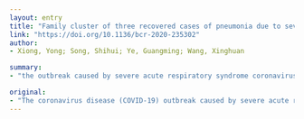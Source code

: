 ```yaml
---
layout: entry
title: "Family cluster of three recovered cases of pneumonia due to severe acute respiratory syndrome coronavirus 2 infection"
link: "https://doi.org/10.1136/bcr-2020-235302"
author:
- Xiong, Yong; Song, Shihui; Ye, Guangming; Wang, Xinghuan

summary:
- "the outbreak caused by severe acute respiratory syndrome coronavirus 2 (SARS-CoV-2) was first reported in Wuhan, China, in late 2019. The number of reported cases continues to rise and threaten global health. Transmissions among family members are frequently observed. Sequencing of the S gene of the viral genome showed 100% identity among samples."

original:
- "The coronavirus disease (COVID-19) outbreak caused by severe acute respiratory syndrome coronavirus 2 (SARS-CoV-2) was first reported in Wuhan, China, in late 2019 and has affected more than 1 270 000 people worldwide. The numbers of reported cases continue to rise and threaten global health. Transmissions among family members are frequently observed, although the route of transmission is partially known. Here we report three cases of SARS-CoV-2 infection within one family. Sequencing of the S gene of the viral genome showed 100% identity among samples, suggesting that the same strain caused the infection. Following treatment with oseltamivir and short-term methylprednisolone combined with symptomatic management, all three patients recovered within 3 weeks, as evidenced by the disappearance of their symptoms, clearance of pulmonary infiltrates and consecutive negative molecular diagnostic test findings. Our observations suggest the importance of preventing family transmission and the efficacy of current integrated treatment for mild/moderate pneumonia in COVID-19 cases."
---
```


